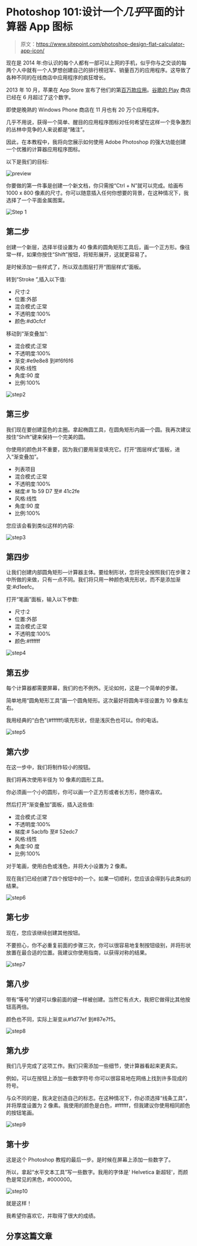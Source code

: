 # Photoshop 101:设计一个*几乎*平面的计算器 App 图标

> 原文：<https://www.sitepoint.com/photoshop-design-flat-calculator-app-icon/>

现在是 2014 年:你认识的每个人都有一部可以上网的手机，似乎你与之交谈的每两个人中就有一个人梦想创建自己的排行榜冠军、销量百万的应用程序。这导致了各种不同的在线商店中应用程序的疯狂增长。

2013 年 10 月，苹果在 App Store 宣布了他们的第[百万款应用](http://www.theverge.com/2013/10/22/4866302/apple-announces-1-million-apps-in-the-app-store)。[谷歌的 Play](http://www.phonearena.com/news/Androids-Google-Play-beats-App-Store-with-over-1-million-apps-now-officially-largest_id45680) 商店已经在 6 月超过了这个数字。

即使是晚熟的 Windows Phone 商店在 11 月也有 20 万个应用程序。

几乎不用说，获得一个简单、醒目的应用程序图标对任何希望在这样一个竞争激烈的丛林中竞争的人来说都是“赌注”。

因此，在本教程中，我将向您展示如何使用 Adobe Photoshop 的强大功能创建一个优雅的计算器应用程序图标。

以下是我们的目标:

![preview](img/b7cfb8843d1298eb40153fd8317cdc5a.png)

你要做的第一件事是创建一个新文档，你只需按“Ctrl + N”就可以完成。给画布 1000 x 800 像素的尺寸。你可以随意插入任何你想要的背景，在这种情况下，我选择了一个平面金属图案。

![Step 1](img/bc602084b06a02bc706fd3edf6da1f4b.png)

## 第二步

创建一个新层，选择半径设置为 40 像素的圆角矩形工具后，画一个正方形。像往常一样，如果你按住“Shift”按钮，将矩形展开，这就更容易了。

是时候添加一些样式了，所以双击图层打开“图层样式”面板。

转到“Stroke ”,插入以下值:

*   尺寸:2
*   位置:外部
*   混合模式:正常
*   不透明度:100%
*   颜色:#d0cfcf

移动到“渐变叠加”:

*   混合模式:正常
*   不透明度:100%
*   渐变:#e9e8e8 到#f6f6f6
*   风格:线性
*   角度:90 度
*   比例:100%

![step2](img/506b4f18e301559dad38964614481074.png)

## 第三步

我们现在要创建蓝色的主圈。拿起椭圆工具，在圆角矩形内画一个圆。我再次建议按住“Shift”键来保持一个完美的圆。

你使用的颜色并不重要，因为我们要用渐变填充它。打开“图层样式”面板，进入“渐变叠加”。

*   列表项目
*   混合模式:正常
*   不透明度:100%
*   梯度:# 1b 59 D7 至# 41c2fe
*   风格:线性
*   角度:90 度
*   比例:100%

您应该会看到类似这样的内容:

![step3](img/3ba2e4bb2507f5793d49cc9592b6a810.png)

## 第四步

让我们创建内部圆角矩形—计算器主体。要绘制形状，您将完全按照我们在步骤 2 中所做的来做，只有一点不同。我们将只用一种颜色填充形状，而不是添加渐变:#d1eefc。

打开“笔画”面板，输入以下参数:

*   尺寸:2
*   位置:外部
*   混合模式:正常
*   不透明度:100%
*   颜色:#ffffff

![step4](img/468d4d0cd46314f40ce3a2e27dd2bbef.png)

## 第五步

每个计算器都需要屏幕，我们的也不例外。无论如何，这是一个简单的步骤。

简单地用“圆角矩形工具”画一个圆角矩形。这次最好将圆角半径设置为 10 像素左右。

我用经典的“白色”(#ffffff)填充形状，但是浅灰色也可以。你的电话。

![step5](img/f8210d8cc399e1d59673b3e8f27d4a03.png)

## 第六步

在这一步中，我们将制作较小的按钮。

我们将再次使用半径为 10 像素的圆形工具。

你必须画一个小的圆形，你可以画一个正方形或者长方形，随你喜欢。

然后打开“渐变叠加”面板，插入这些值:

*   混合模式:正常
*   不透明度:100%
*   梯度:# 5acbfb 至# 52edc7
*   风格:线性
*   角度:90 度
*   比例:100%

对于笔画，使用白色或浅色，并将大小设置为 2 像素。

现在我们已经创建了四个按钮中的一个。如果一切顺利，您应该会得到与此类似的结果。

![step6](img/07f6c0bd3a6e98cc61ea7675167ab518.png)

## 第七步

现在，您应该继续创建其他按钮。

不要担心，你不必重复前面的步骤三次，你可以很容易地复制按钮级别，并将形状放置在最合适的位置。我建议你使用指南，以获得对称的结果。

![step7](img/6176ea0d3e3132c3de8a62f4b22ab55a.png)

## 第八步

带有“等号”的键可以像前面的键一样被创建。当然它有点大，我把它做得比其他按钮高两倍。

颜色也不同，实际上渐变从#1d77ef 到#87e7f5。

![step8](img/177ce4410c0967f964a32319454dd050.png)

## 第九步

我们几乎完成了这项工作。我们只需添加一些细节，使计算器看起来更真实。

例如，可以在按钮上添加一些数学符号:你可以很容易地在网络上找到许多现成的符号。

与众不同的是，我决定创造自己的标志。在这种情况下，你必须选择“线条工具”，并将厚度设置为 2 像素。我使用的颜色是白色，#ffffff，但我建议你使用相同颜色的按钮笔画。

![step9](img/f02ac199cf88f2e799a13f37f69b35cb.png)

## 第十步

这是这个 Photoshop 教程的最后一步。是时候在屏幕上添加一些数字了。

所以，拿起“水平文本工具”写一些数字。我用的字体是' Helvetica 新超轻'，而颜色是常见的黑色，#000000。

![step10](img/e582c66636bb7c0e2db20fc68615b0ed.png)

就是这样！

我希望你喜欢它，并取得了很大的成绩。

## 分享这篇文章